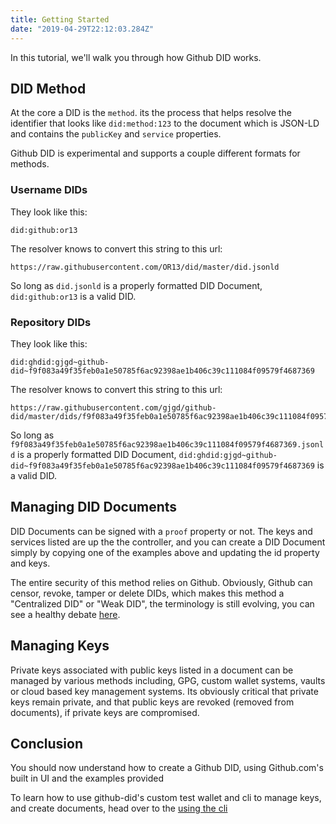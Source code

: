 ```yaml
---
title: Getting Started
date: "2019-04-29T22:12:03.284Z"
---
```


In this tutorial, we'll walk you through how Github DID works.

## DID Method

At the core a DID is the `method`. its the process that helps resolve the identifier that looks like `did:method:123` to the document which is JSON-LD and contains the `publicKey` and `service` properties.

Github DID is experimental and supports a couple different formats for methods.


### Username DIDs

They look like this: 

```
did:github:or13
```

The resolver knows to convert this string to this url: 

```
https://raw.githubusercontent.com/OR13/did/master/did.jsonld
```

So long as `did.jsonld` is a properly formatted DID Document, `did:github:or13` is a valid DID.

### Repository DIDs

They look like this:

```
did:ghdid:gjgd~github-did~f9f083a49f35feb0a1e50785f6ac92398ae1b406c39c111084f09579f4687369
```

The resolver knows to convert this string to this url: 

```
https://raw.githubusercontent.com/gjgd/github-did/master/dids/f9f083a49f35feb0a1e50785f6ac92398ae1b406c39c111084f09579f4687369.jsonld
```

So long as `f9f083a49f35feb0a1e50785f6ac92398ae1b406c39c111084f09579f4687369.jsonld` is a properly formatted DID Document, `did:ghdid:gjgd~github-did~f9f083a49f35feb0a1e50785f6ac92398ae1b406c39c111084f09579f4687369` is a valid DID.

## Managing DID Documents

DID Documents can be signed with a `proof` property or not. The keys and services listed are up the the controller, and you can create a DID Document simply by copying one of the examples above and updating the id property and keys.

The entire security of this method relies on Github. Obviously, Github can censor, revoke, tamper or delete DIDs, which makes this method a "Centralized DID" or "Weak DID", the terminology is still evolving, you can see a healthy debate [here](https://github.com/w3c-ccg/did-wg-charter/issues/22).

## Managing Keys

Private keys associated with public keys listed in a document can be managed by various methods including, GPG, custom wallet systems, vaults or cloud based key management systems. Its obviously critical that private keys remain private, and that public keys are revoked (removed from documents), if private keys are compromised.

## Conclusion

You should now understand how to create a Github DID, using Github.com's built in UI and the examples provided

To learn how to use github-did's custom test wallet and cli to manage keys, and create documents, head over to the [using the cli](/using-the-cli/) 